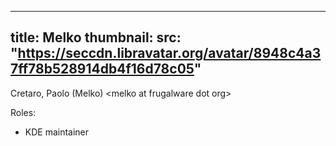 
---
title: Melko
thumbnail:
  src: "https://seccdn.libravatar.org/avatar/8948c4a37ff78b528914db4f16d78c05"
---

Cretaro, Paolo (Melko) &lt;melko at frugalware dot org&gt;

Roles:
* KDE maintainer
